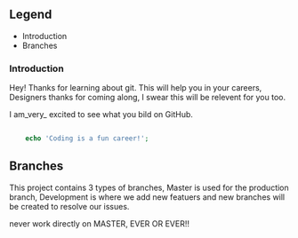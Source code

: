 ## Legend
- Introduction
- Branches

### Introduction
Hey! Thanks for learning about git. This will help you in your careers, Designers thanks for coming along, I swear this will be relevent for you too.

I am_very_ excited to see what you bild on GitHub.

```php

    echo 'Coding is a fun career!';

```

## Branches
This project contains 3 types of branches, Master is used for the production branch, Development is where we add new featuers and new branches will be created to resolve our issues.

never work directly on MASTER, EVER OR EVER!!



